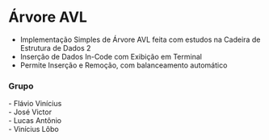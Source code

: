 # Árvore AVL 
- Implementação Simples de Árvore AVL feita com estudos na Cadeira de Estrutura de Dados 2
- Inserção de Dados In-Code com Exibição em Terminal
- Permite Inserção e Remoção, com balanceamento automático 

<h3> Grupo </h3>
- Flávio Vinícius<br>
- José Victor<br>
- Lucas Antônio<br>
- Vinícius Lôbo<br>
